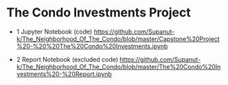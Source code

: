 # The Condo Investments Project
- 1 Jupyter Notebook (code)
    https://github.com/Supanut-k/The_Neighborhood_Of_The_Condo/blob/master/Capstone%20Project%20-%20%20The%20Condo%20Investments.ipynb
    
- 2 Report Notebook (excluded code)
    https://github.com/Supanut-k/The_Neighborhood_Of_The_Condo/blob/master/The%20Condo%20Investments%20-%20Report.ipynb
